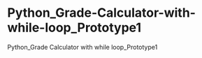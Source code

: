 # Python_Grade-Calculator-with-while-loop_Prototype1
Python_Grade Calculator with while loop_Prototype1
